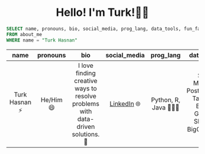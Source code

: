 <h1 align="center"> Hello! I'm Turk!✌🏼 </h1>

```SQL
SELECT name, pronouns, bio, social_media, prog_lang, data_tools, fun_fact
FROM about_me
WHERE name = "Turk Hasnan"
```
| name | pronouns | bio | social_media | prog_lang | data_tools | fun_fact
| :---: | :---: | :---: | :---: | :---: | :---: | :---: |
| Turk Hasnan ⚡️| He/Him 😄| I love finding creative ways to resolve problems with data-driven solutions. 🔭| [LinkedIn](https://www.linkedin.com/in/turkhasnan/) 🌐| Python, R, Java 👨🏻‍💻| SQL, MySQL, PostgreSQL, Tableau, Excel, Google Sheets, BigQuery 💻| I am a professional choreographer/dancer 🕺🏻|





<!--
**turkhasnan/turkhasnan** is a ✨ _special_ ✨ repository because its `README.md` (this file) appears on your GitHub profile.

Here are some ideas to get you started:

- 🔭 I’m currently working on ...
- 🌱 I’m currently learning ...
- 👯 I’m looking to collaborate on ...
- 🤔 I’m looking for help with ...
- 💬 Ask me about ...
- 📫 How to reach me: ...
- 😄 Pronouns: ...
- ⚡ Fun fact: ...
-->
